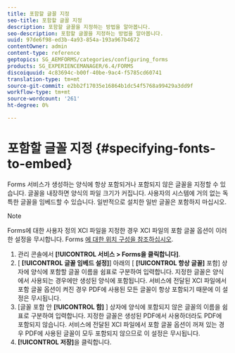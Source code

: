 ```yaml
---
title: 포함할 글꼴 지정
seo-title: 포함할 글꼴 지정
description: 포함할 글꼴을 지정하는 방법을 알아봅니다.
seo-description: 포함할 글꼴을 지정하는 방법을 알아봅니다.
uuid: 97de6f98-ed3b-4a93-854a-193a967b4672
contentOwner: admin
content-type: reference
geptopics: SG_AEMFORMS/categories/configuring_forms
products: SG_EXPERIENCEMANAGER/6.4/FORMS
discoiquuid: 4c83694c-b00f-40be-9ac4-f5785cd60741
translation-type: tm+mt
source-git-commit: e2bb2f17035e16864b1dc54f5768a99429a3dd9f
workflow-type: tm+mt
source-wordcount: '261'
ht-degree: 0%

---
```



# 포함할 글꼴 지정 {#specifying-fonts-to-embed}

Forms 서비스가 생성하는 양식에 항상 포함되거나 포함되지 않은 글꼴을 지정할 수 있습니다. 글꼴을 내장하면 양식의 파일 크기가 커집니다. 사용자의 시스템에 거의 없는 독특한 글꼴을 임베드할 수 있습니다. 일반적으로 설치한 일반 글꼴은 포함하지 마십시오.

>[!NOTE]
>
>Forms에 대한 사용자 정의 XCI 파일을 지정한 경우 XCI 파일의 포함 글꼴 옵션이 이러한 설정을 무시합니다. Forms [에 대한 위치 구성을 참조하십시오](/help/forms/using/admin-help/configuring-locations-forms.md#configuring-locations-for-forms).

1. 관리 콘솔에서 **[!UICONTROL 서비스 > Forms을 클릭합니다]**.
1. [ **[!UICONTROL 글꼴 임베드 설정]**] 아래의 [ **[!UICONTROL 항상 글꼴]** 포함] 상자에 양식에 포함할 글꼴 이름을 쉼표로 구분하여 입력합니다. 지정한 글꼴은 양식에서 사용되는 경우에만 생성된 양식에 포함됩니다. 서비스에 전달된 XCI 파일에서 포함 글꼴 옵션이 켜진 경우 PDF에 사용된 모든 글꼴이 항상 포함되기 때문에 이 설정은 무시됩니다.
1. [글꼴 포함 안 **[!UICONTROL 함]** ] 상자에 양식에 포함되지 않은 글꼴의 이름을 쉼표로 구분하여 입력합니다. 지정한 글꼴은 생성된 PDF에서 사용하더라도 PDF에 포함되지 않습니다. 서비스에 전달된 XCI 파일에서 포함 글꼴 옵션이 꺼져 있는 경우 PDF에 사용된 글꼴이 모두 포함되지 않으므로 이 설정은 무시됩니다.
1. **[!UICONTROL 저장]**&#x200B;을 클릭합니다.

